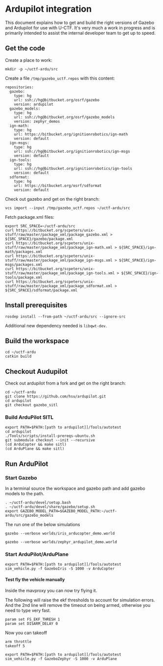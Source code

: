 # Ardupilot integration

This document explains how to get and build the right versions of Gazebo and Ardupilot for use with U-CTF.
It's very much a work in progress and is primarily intended to assist the internal developer team to get up to speed.


## Get the code

Create a place to work:
~~~
mkdir -p ~/uctf-ardu/src
~~~


Create a file `/tmp/gazebo_uctf.repos` with this content:
~~~
repositories:
  gazebo:
    type: hg
    url: ssh://hg@bitbucket.org/osrf/gazebo
    version: ardupilot
  gazebo_models:
    type: hg
    url: ssh://hg@bitbucket.org/osrf/gazebo_models
    version: zephyr_demos
  ign-math:
    type: hg
    url: https://bitbucket.org/ignitionrobotics/ign-math
    version: default
  ign-msgs:
    type: hg
    url: ssh://hg@bitbucket.org/ignitionrobotics/ign-msgs
    version: default
  ign-tools:
    type: hg
    url: ssh://hg@bitbucket.org/ignitionrobotics/ign-tools
    version: default
  sdformat:
    type: hg
    url: https://bitbucket.org/osrf/sdformat
    version: default
~~~

Check out gazebo and get on the right branch:
~~~
vcs import --input /tmp/gazebo_uctf.repos ~/uctf-ardu/src
~~~

Fetch package.xml files:
~~~
export SRC_SPACE=~/uctf-ardu/src
curl https://bitbucket.org/scpeters/unix-stuff/raw/master/package_xml/package_gazebo.xml > ${SRC_SPACE}/gazebo/package.xml
curl https://bitbucket.org/scpeters/unix-stuff/raw/master/package_xml/package_ign-math.xml > ${SRC_SPACE}/ign-math/packages.xml
curl https://bitbucket.org/scpeters/unix-stuff/raw/master/package_xml/package_ign-msgs.xml > ${SRC_SPACE}/ign-msgs/packages.xml
curl https://bitbucket.org/scpeters/unix-stuff/raw/master/package_xml/package_ign-tools.xml > ${SRC_SPACE}/ign-tools/package.xml
curl https://bitbucket.org/scpeters/unix-stuff/raw/master/package_xml/package_sdformat.xml > ${SRC_SPACE}/sdformat/package.xml
~~~

## Install prerequisites

~~~
rosdep install --from-path ~/uctf-ardu/src --ignore-src
~~~

Additional new dependency needed is `libqwt-dev`.

## Build the workspace

~~~
cd ~/uctf-ardu
catkin build
~~~

## Checkout Audupilot

Check out ardupilot from a fork and get on the right branch:
~~~
cd ~/uctf-ardu
git clone https://github.com/hsu/ardupilot.git
cd ardupilot
git checkout gazebo_sitl
~~~

### Build ArduPilot SITL

~~~
export PATH=$PATH:[path to ardupilot]]/Tools/autotest
cd ardupilot
./Tools/scripts/install-prereqs-ubuntu.sh
git submodule checkout --init --recursive
(cd ArduCopter && make sitl)
(cd ArduPlane && make sitl)
~~~

## Run ArduPilot

### Start Gazebo

In a terminal source the workspace and gazebo path and add gazebo models to the path.

~~~
. ~/uctf-ardu/devel/setup.bash
. ~/uctf-ardu/devel/share/gazebo/setup.sh
export GAZEBO_MODEL_PATH=$GAZEBO_MODEL_PATH:~/uctf-ardu/src/gazebo_models
~~~

The run one of the below simulations
~~~
gazebo --verbose worlds/iris_arducopter_demo.world
~~~

~~~
gazebo --verbose worlds/zephyr_ardupilot_demo.world
~~~


### Start ArduPilot/ArduPlane

~~~
export PATH=$PATH:[path to ardupilot]]/Tools/autotest
sim_vehicle.py -f GazeboIris -S 1000 -v ArduCopter
~~~

#### Test fly the vehicle manually
Inside the mavproxy you can now try flying it. 

The following will raise the ekf thresholds to account for simulation errors.
And the 2nd line will remove the timeout on being armed, otherwise you need to type very fast.

```
param set FS_EKF_THRESH 1
param set DISARM_DELAY 0
```

Now you can takeoff
```
arm throttle
takeoff 5
```

~~~
export PATH=$PATH:[path to ardupilot]]/Tools/autotest
sim_vehicle.py -f GazeboZephyr -S 1000 -v ArduPlane
~~~
